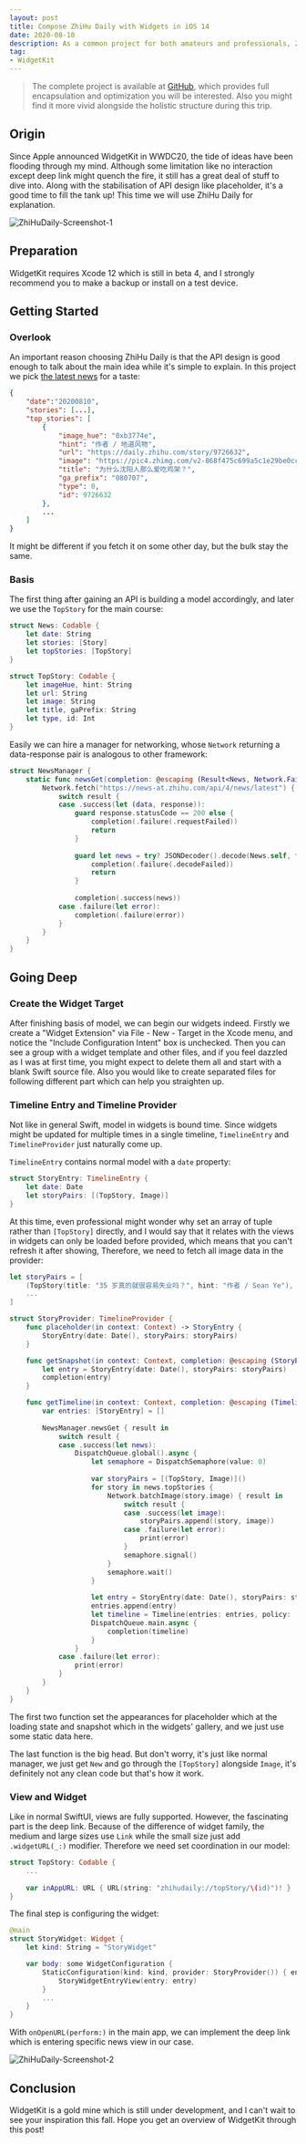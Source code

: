 ```yaml
---
layout: post
title: Compose ZhiHu Daily with Widgets in iOS 14
date: 2020-08-10
description: As a common project for both amateurs and professionals, ZhiHu Daily is a friendly approach to explain WidgetKit introduced in WWDC20.
tag:
- WidgetKit
---
```


> The complete project is available at [GitHub](https://github.com/JasonEWNL/ZhiHuDaily), which provides full encapsulation and optimization you will be interested. Also you might find it more vivid alongside the holistic structure during this trip.

## Origin

Since Apple announced WidgetKit in WWDC20, the tide of ideas have been flooding through my mind. Although some limitation like no interaction except deep link might quench the fire, it still has a great deal of stuff to dive into. Along with the stabilisation of API design like placeholder, it's a good time to fill the tank up! This time we will use ZhiHu Daily for explanation.

![ZhiHuDaily-Screenshot-1](../../assets/images/ZhiHuDaily-Screenshot-1.png)

## Preparation

WidgetKit requires Xcode 12 which is still in beta 4, and I strongly recommend you to make a backup or install on a test device.

## Getting Started

### Overlook

An important reason choosing ZhiHu Daily is that the API design is good enough to talk about the main idea while it's simple to explain. In this project we pick [the latest news](https://news-at.zhihu.com/api/4/news/latest) for a taste:

```json
{
    "date":"20200810",
    "stories": [...],
    "top_stories": [
        {
            "image_hue": "0xb3774e",
            "hint": "作者 / 地道风物",
            "url": "https://daily.zhihu.com/story/9726632",
            "image": "https://pic4.zhimg.com/v2-868f475c699a5c1e29be0cc3ef16a81b.jpg",
            "title": "为什么沈阳人那么爱吃鸡架？",
            "ga_prefix": "080707",
            "type": 0,
            "id": 9726632
        },
        ...
    ]
}
```

It might be different if you fetch it on some other day, but the bulk stay the same.

### Basis

The first thing after gaining an API is building a model accordingly, and later we use the `TopStory` for the main course:

```swift
struct News: Codable {
    let date: String
    let stories: [Story]
    let topStories: [TopStory]
}

struct TopStory: Codable {
    let imageHue, hint: String
    let url: String
    let image: String
    let title, gaPrefix: String
    let type, id: Int
}
```

Easily we can hire a manager for networking, whose `Network` returning a data-response pair is analogous to other framework:

```swift
struct NewsManager {
    static func newsGet(completion: @escaping (Result<News, Network.Failure>) -> Void) {
        Network.fetch("https://news-at.zhihu.com/api/4/news/latest") { result in
            switch result {
            case .success(let (data, response)):
                guard response.statusCode == 200 else {
                    completion(.failure(.requestFailed))
                    return
                }
                
                guard let news = try? JSONDecoder().decode(News.self, from: data) else {
                    completion(.failure(.decodeFailed))
                    return
                }
                
                completion(.success(news))
            case .failure(let error):
                completion(.failure(error))
            }
        }
    }
}
```

## Going Deep

### Create the Widget Target

After finishing basis of model, we can begin our widgets indeed. Firstly we create a "Widget Extension" via File - New - Target in the Xcode menu, and notice the "Include Configuration Intent" box is unchecked. Then you can see a group with a widget template and other files, and if you feel dazzled as I was at first time, you might expect to delete them all and start with a blank Swift source file. Also you would like to create separated files for following different part which can help you straighten up.

### Timeline Entry and Timeline Provider

Not like in general Swift, model in widgets is bound time. Since widgets might be updated for multiple times in a single timeline, `TimelineEntry` and `TimelineProvider` just naturally come up.

`TimelineEntry` contains normal model with a `date` property:

```swift
struct StoryEntry: TimelineEntry {
    let date: Date
    let storyPairs: [(TopStory, Image)]
}
```

At this time, even professional might wonder why set an array of tuple rather than `[TopStory]` directly, and I would say that it relates with the views in widgets can only be loaded before provided, which means that you can't refresh it after showing, Therefore, we need to fetch all image data in the provider:

```swift
let storyPairs = [
    (TopStory(title: "35 岁真的就很容易失业吗？", hint: "作者 / Sean Ye"), Image("9726467")),
    ...
]

struct StoryProvider: TimelineProvider {
    func placeholder(in context: Context) -> StoryEntry {
        StoryEntry(date: Date(), storyPairs: storyPairs)
    }

    func getSnapshot(in context: Context, completion: @escaping (StoryEntry) -> ()) {
        let entry = StoryEntry(date: Date(), storyPairs: storyPairs)
        completion(entry)
    }

    func getTimeline(in context: Context, completion: @escaping (Timeline<StoryEntry>) -> ()) {
        var entries: [StoryEntry] = []
        
        NewsManager.newsGet { result in
            switch result {
            case .success(let news):
                DispatchQueue.global().async {
                    let semaphore = DispatchSemaphore(value: 0)
                    
                    var storyPairs = [(TopStory, Image)]()
                    for story in news.topStories {
                        Network.batchImage(story.image) { result in
                            switch result {
                            case .success(let image):
                                storyPairs.append((story, image))
                            case .failure(let error):
                                print(error)
                            }
                            semaphore.signal()
                        }
                        semaphore.wait()
                    }
                    
                    let entry = StoryEntry(date: Date(), storyPairs: storyPairs)
                    entries.append(entry)
                    let timeline = Timeline(entries: entries, policy: .never)
                    DispatchQueue.main.async {
                        completion(timeline)
                    }
                }
            case .failure(let error):
                print(error)
            }
        }
    }
}
```

The first two function set the appearances for placeholder which at the loading state and snapshot which in the widgets' gallery, and we just use some static data here.

The last function is the big head. But don't worry, it's just like normal manager, we just get `New` and go through the `[TopStory]` alongside `Image`, it's definitely not any clean code but that's how it work.

### View and Widget

Like in normal SwiftUI, views are fully supported. However, the fascinating part is the deep link. Because of the difference of widget family, the medium and large sizes use `Link` while the small size just add `.widgetURL(_:)` modifier. Therefore we need set coordination in our model:

```swift
struct TopStory: Codable {
    ...
    
    var inAppURL: URL { URL(string: "zhihudaily://topStory/\(id)")! }
}
```

The final step is configuring the widget:

```swift
@main
struct StoryWidget: Widget {
    let kind: String = "StoryWidget"

    var body: some WidgetConfiguration {
        StaticConfiguration(kind: kind, provider: StoryProvider()) { entry in
            StoryWidgetEntryView(entry: entry)
        }
        ...
    }
}
```

With `onOpenURL(perform:)` in the main app, we can implement the deep link which is entering specific news view in our case.

![ZhiHuDaily-Screenshot-2](../../assets/images/ZhiHuDaily-Screenshot-2.png)

## Conclusion

WidgetKit is a gold mine which is still under development, and I can't wait to see your inspiration this fall. Hope you get an overview of WidgetKit through this post!
